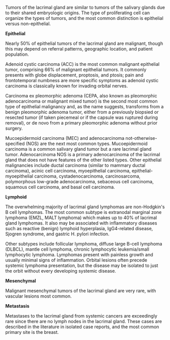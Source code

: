 Tumors of the lacrimal gland are similar to tumors of the salivary glands due to their shared embryologic origins. The type of proliferating cell can organize the types of tumors, and the most common distinction is epithelial versus non-epithelial.

**Epithelial**

Nearly 50% of epithelial tumors of the lacrimal gland are malignant, though this may depend on referral patterns, geographic location, and patient population.

Adenoid cystic carcinoma (ACC) is the most common malignant epithelial tumor, comprising 66% of malignant epithelial tumors. It commonly presents with globe displacement, proptosis, and ptosis; pain and frontotemporal numbness are more specific symptoms as adenoid cystic carcinoma is classically known for invading orbital nerves.

Carcinoma ex pleomorphic adenoma (CEPA, also known as pleomorphic adenocarcinoma or malignant mixed tumor) is the second most common type of epithelial malignancy and, as the name suggests, transforms from a benign pleomorphic adenoma tumor, either from a previously biopsied or resected tumor (if taken piecemeal or if the capsule was ruptured during removal), or de novo from a primary pleomorphic adenoma without prior surgery.

Mucoepidermoid carcinoma (MEC) and adenocarcinoma not-otherwise-specified (NOS) are the next most common types. Mucoepidermoid carcinoma is a common salivary gland tumor but a rare lacrimal gland tumor. Adenocarcinoma NOS is a primary adenocarcinoma of the lacrimal gland that does not have features of the other listed types. Other epithelial malignancies include ductal carcinoma (similar to mammary ductal carcinoma), acinic cell carcinoma, myoepithelial carcinoma, epithelial-myoepithelial carcinoma, cystadenocarcinoma, carcinosarcoma, polymorphous low-grade adenocarcinoma, sebaceous cell carcinoma, squamous cell carcinoma, and basal cell carcinoma.

**Lymphoid**

The overwhelming majority of lacrimal gland lymphomas are non-Hodgkin's B cell lymphomas. The most common subtype is extranodal marginal zone lymphoma (EMZL, MALT lymphoma) which makes up to 40% of lacrimal gland lymphomas. It also may be associated with inflammatory diseases such as reactive (benign) lymphoid hyperplasia, IgG4-related disease, Sjogren syndrome, and gastric H. pylori infection.

Other subtypes include follicular lymphoma, diffuse large B-cell lymphoma (DLBCL), mantle cell lymphoma, chronic lymphocytic leukemia/small lymphocytic lymphoma. Lymphomas present with painless growth and usually minimal signs of inflammation. Orbital lesions often precede systemic lymphoma presentation, but the disease may be isolated to just the orbit without every developing systemic disease.

**Mesenchymal**

Malignant mesenchymal tumors of the lacrimal gland are very rare, with vascular lesions most common.

**Metastasis**

Metastases to the lacrimal gland from systemic cancers are exceedingly rare since there are no lymph nodes in the lacrimal gland. These cases are described in the literature in isolated case reports, and the most common primary site is the breast.